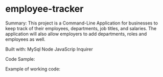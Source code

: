 # employee-tracker

Summary:
This project is a Command-Line Application for businesses to keep track of their employees, departments, job titles, and salaries.
The application will also allow employers to add departments, roles and employees as well.

Built with:
MySql
Node
JavaScrip
Inquirer

Code Sample:

Example of working code:
